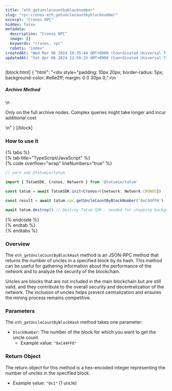 ```yaml
---
title: "eth_getunclecountbyblocknumber"
slug: "rpc-cronos-eth_getunclecountbyblocknumber"
excerpt: "Cronos RPC"
hidden: false
metadata: 
  description: "Cronos RPC"
  image: []
  keywords: "cronos, rpc"
  robots: "index"
createdAt: "Wed Mar 06 2024 10:35:44 GMT+0000 (Coordinated Universal Time)"
updatedAt: "Sat Apr 06 2024 12:59:33 GMT+0000 (Coordinated Universal Time)"
---
```

[block:html]
{
  "html": "<div style=\"padding: 10px 20px; border-radius: 5px; background-color: #e6e2ff; margin: 0 0 30px 0;\">\n  <h5>Archive Method</h5>\n  <p>Only on the full archive nodes. Complex queries might take longer and incur additional cost</p>\n</div>"
}
[/block]


### How to use it

{% tabs %}  
{% tab title="TypeScript/JavaScript" %}  
{% code overflow="wrap" lineNumbers="true" %}

```typescript
// yarn add @tatumio/tatum

import { TatumSDK, Cronos, Network } from '@tatumio/tatum'
  
const tatum = await TatumSDK.init<Cronos>({network: Network.CRONOS})

const result = await tatum.rpc.getUncleCountByBlockNumber('0xC44FF8')

await tatum.destroy() // Destroy Tatum SDK - needed for stopping background jobs
```

{% endcode %}  
{% endtab %}  
{% endtabs %}

### Overview

The `eth_getUncleCountByBlockHash` method is an JSON-RPC method that returns the number of uncles in a specified block by its hash. This method can be useful for gathering information about the performance of the network and to analyze the security of the blockchain.

Uncles are blocks that are not included in the main blockchain but are still valid, and they contribute to the overall security and decentralization of the network. The inclusion of uncles helps prevent centralization and ensures the mining process remains competitive.

### Parameters

The `eth_getUncleCountByBlockHash` method takes one parameter:

- `blockNumber`: The number of the block for which you want to get the uncle count.
  - Example value: `"0xC44FF8"`

### Return Object

The return object for this method is a hex-encoded integer representing the number of uncles in the specified block.

- Example value: `"0x1"` (1 uncle)
